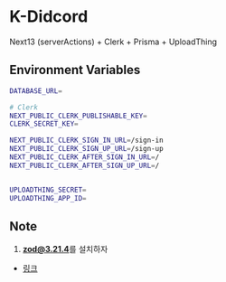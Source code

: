 # K-Didcord

Next13 (serverActions) + Clerk + Prisma + UploadThing

## Environment Variables

```bash
DATABASE_URL=

# Clerk
NEXT_PUBLIC_CLERK_PUBLISHABLE_KEY=
CLERK_SECRET_KEY=

NEXT_PUBLIC_CLERK_SIGN_IN_URL=/sign-in
NEXT_PUBLIC_CLERK_SIGN_UP_URL=/sign-up
NEXT_PUBLIC_CLERK_AFTER_SIGN_IN_URL=/
NEXT_PUBLIC_CLERK_AFTER_SIGN_UP_URL=/


UPLOADTHING_SECRET=
UPLOADTHING_APP_ID=

```

## Note

1. **zod@3.21.4**를 설치하자

- [링크](https://github.com/colinhacks/zod/issues/2663)
